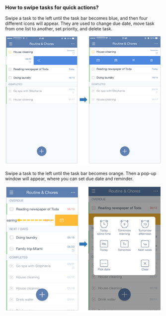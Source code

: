 ### How to swipe tasks for quick actions?
Swipe a task to the left until the task bar becomes blue, and then four different icons will appear. They are used to change due date, move task from one list to another, set priority, and delete task. 

![](../images/iOSswipe2.png)

Swipe a task to the left until the task bar becomes orange. Then a pop-up window will appear, where you can set due date and reminder. 

![](../images/iosswipeduedate.png)



